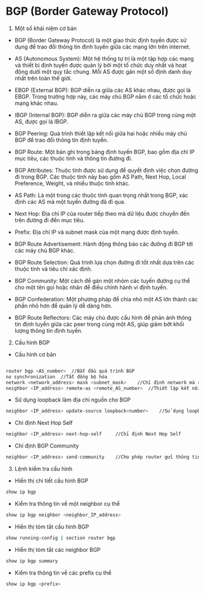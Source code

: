 # BGP (Border Gateway Protocol)

1. Một số khái niệm cơ bản

- BGP (Border Gateway Protocol) là một giao thức định tuyến được sử dụng để trao đổi thông tin định tuyến giữa các mạng lớn trên internet.

- AS (Autonomous System): Một hệ thống tự trị là một tập hợp các mạng và thiết bị định tuyến được quản lý bởi một tổ chức duy nhất và hoạt động dưới một quy tắc chung. Mỗi AS được gán một số định danh duy nhất trên toàn thế giới.

- EBGP (External BGP): BGP diễn ra giữa các AS khác nhau, được gọi là EBGP. Trong trường hợp này, các máy chủ BGP nằm ở các tổ chức hoặc mạng khác nhau.

- IBGP (Internal BGP): BGP diễn ra giữa các máy chủ BGP trong cùng một AS, được gọi là IBGP.

- BGP Peering: Quá trình thiết lập kết nối giữa hai hoặc nhiều máy chủ BGP để trao đổi thông tin định tuyến.

- BGP Route: Một bản ghi trong bảng định tuyến BGP, bao gồm địa chỉ IP mục tiêu, các thuộc tính và thông tin đường đi.

- BGP Attributes: Thuộc tính được sử dụng để quyết định việc chọn đường đi trong BGP. Các thuộc tính này bao gồm AS Path, Next Hop, Local Preference, Weight, và nhiều thuộc tính khác.

- AS Path: Là một trong các thuộc tính quan trọng nhất trong BGP, xác định các AS mà một tuyến đường đã đi qua.

- Next Hop: Địa chỉ IP của router tiếp theo mà dữ liệu được chuyển đến trên đường đi đến mục tiêu.

- Prefix: Địa chỉ IP và subnet mask của một mạng được định tuyến.

- BGP Route Advertisement: Hành động thông báo các đường đi BGP tới các máy chủ BGP khác.

- BGP Route Selection: Quá trình lựa chọn đường đi tốt nhất dựa trên các thuộc tính và tiêu chí xác định.

- BGP Community: Một cách để gán một nhóm các tuyến đường cụ thể cho một tên gọi hoặc nhãn để điều chỉnh hành vi định tuyến.

- BGP Confederation: Một phương pháp để chia nhỏ một AS lớn thành các phần nhỏ hơn để quản lý dễ dàng hơn.

- BGP Route Reflectors: Các máy chủ được cấu hình để phản ánh thông tin định tuyến giữa các peer trong cùng một AS, giúp giảm bớt khối lượng thông tin định tuyến.

2. Cấu hình BGP

- Cấu hình cơ bản

```sh

router bgp <AS_number>	//Bắt đầu quá trình BGP
no synchronization	//Tắt đồng bộ hóa
network <network_address> mask <subnet_mask>	//Chỉ định network mà router sẽ quảng bá thông qua BGP
neighbor <IP_address> remote-as <remote_AS_number>	//Thiết lập kết nối với neighbor

```

- Sử dụng loopback làm địa chỉ nguồn cho BGP

```sh
neighbor <IP_address> update-source loopback<number>	//Sử dụng loopback làm địa chỉ nguồn cho BGP
```
- Chỉ định Next Hop Self

```sh
neighbor <IP_address> next-hop-self		//Chỉ định Next Hop Self
```

- Chỉ định BGP Community

```sh
neighbor <IP_address> send-community	//Cho phép router gửi thông tin BGP Community cho neighbor
```

3. Lệnh kiểm tra cấu hình

- Hiển thị chi tiết cấu hình BGP

```sh 
show ip bgp
```
- Kiểm tra thông tin về một neighbor cụ thể

```sh
show ip bgp neighbor <neighbor_IP_address>
```

- Hiển thị tóm tắt cấu hình BGP

```sh
show running-config | section router bgp
```

- Hiển thị tóm tắt các neighbor BGP

```sh
show ip bgp summary
```

- Kiểm tra thông tin về các prefix cụ thể

```sh
show ip bgp <prefix>
```